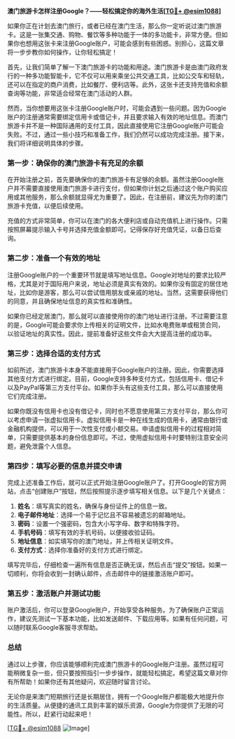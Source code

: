 **澳门旅游卡怎样注册Google？——轻松搞定你的海外生活[[TG💪+ @esim1088](https://t.me/s/esim1088)]**

如果你正在计划去澳门旅行，或者已经在澳门生活，那么你一定听说过澳门旅游卡。这是一张集交通、购物、餐饮等多种功能于一体的多功能卡，非常方便。但如果你也想用这张卡来注册Google账户，可能会感到有些困惑。别担心，这篇文章将一步步教你如何操作，让你轻松搞定！

首先，让我们简单了解一下澳门旅游卡的功能和用途。澳门旅游卡是由澳门政府发行的一种多功能智能卡，它不仅可以用来乘坐公共交通工具，比如公交车和轻轨，还可以在指定的商户消费，比如餐厅、便利店等。此外，这张卡还支持充值和余额查询等功能，非常适合经常在澳门活动的人群。

然而，当你想要用这张卡注册Google账户时，可能会遇到一些问题。因为Google账户的注册通常需要绑定信用卡或借记卡，并且要求输入有效的地址信息。而澳门旅游卡并不是一种国际通用的支付工具，因此直接使用它注册Google账户可能会失败。不过，通过一些小技巧和准备工作，我们仍然可以成功完成注册。接下来，我们将详细说明具体的步骤。

### 第一步：确保你的澳门旅游卡有充足的余额

在开始注册之前，首先要确保你的澳门旅游卡有足够的余额。虽然注册Google账户并不需要直接使用澳门旅游卡进行支付，但如果你计划之后通过这个账户购买应用或其他服务，那么余额就显得尤为重要了。因此，在注册前，建议先为你的澳门旅游卡充值，以便后续使用。

充值的方式非常简单，你可以在澳门的各大便利店或自动充值机上进行操作。只需按照屏幕提示输入卡号并选择充值金额即可。记得保存好充值凭证，以备日后查询。

### 第二步：准备一个有效的地址

注册Google账户的一个重要环节就是填写地址信息。Google对地址的要求比较严格，尤其是对于国际用户来说，地址必须是真实有效的。如果你没有固定的居住地址，比如你是游客，那么可以尝试借用朋友或亲戚的地址。当然，这需要获得他们的同意，并且确保地址信息的真实性和准确性。

如果你已经定居澳门，那么就可以直接使用你的澳门地址进行注册。不过需要注意的是，Google可能会要求你上传相关的证明文件，比如水电费账单或租赁合同，以验证地址的真实性。因此，提前准备好这些文件会大大提高注册的成功率。

### 第三步：选择合适的支付方式

如前所述，澳门旅游卡本身不能直接用于Google账户的注册。因此，你需要选择其他支付方式进行绑定。目前，Google支持多种支付方式，包括信用卡、借记卡以及PayPal等第三方支付平台。如果你手头有这些支付工具，那么可以直接使用它们完成注册。

如果你既没有信用卡也没有借记卡，同时也不愿意使用第三方支付平台，那么你可以考虑申请一张虚拟信用卡。虚拟信用卡是一种在线生成的信用卡，通常由银行或金融机构提供，可以用于一次性支付或小额交易。申请虚拟信用卡的过程相对简单，只需要提供基本的身份信息即可。不过，使用虚拟信用卡时要特别注意安全问题，避免泄露个人信息。

### 第四步：填写必要的信息并提交申请

完成上述准备工作后，就可以正式开始注册Google账户了。打开Google的官方网站，点击“创建账户”按钮，然后按照提示逐步填写相关信息。以下是几个关键点：

1. **姓名**：填写真实的姓名，确保与身份证件上的信息一致。
2. **电子邮件地址**：选择一个易于记忆且不容易被遗忘的邮箱地址。
3. **密码**：设置一个强密码，包含大小写字母、数字和特殊字符。
4. **手机号码**：填写有效的手机号码，以便接收验证码。
5. **地址信息**：如实填写你的澳门地址，并上传相关证明文件。
6. **支付方式**：选择你准备好的支付方式进行绑定。

填写完毕后，仔细检查一遍所有信息是否正确无误，然后点击“提交”按钮。如果一切顺利，你将会收到一封确认邮件，点击邮件中的链接激活账户即可。

### 第五步：激活账户并测试功能

账户激活后，你可以登录Google账户，开始享受各种服务。为了确保账户正常运作，建议先测试一下基本功能，比如发送邮件、下载应用等。如果有任何问题，可以随时联系Google客服寻求帮助。

### 总结

通过以上步骤，你应该能够顺利完成澳门旅游卡的Google账户注册。虽然过程可能稍微复杂一些，但只要按照指引一步步操作，就能轻松搞定。希望这篇文章对你有所帮助！如果你还有其他疑问，欢迎随时留言讨论。

无论你是来澳门短期旅行还是长期居住，拥有一个Google账户都能极大地提升你的生活质量。从便捷的通讯工具到丰富的娱乐资源，Google为你提供了无限的可能性。所以，赶紧行动起来吧！

[[TG💪+ @esim1088](https://t.me/s/esim1088) ![Image](https://i.postimg.cc/4NQfJmqS/Snipaste-2025-05-13-00-14-12.png)]